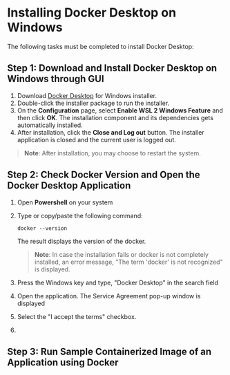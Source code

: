 # Installing Docker Desktop on Windows
The following tasks must be completed to install Docker Desktop:

## Step 1: Download and Install Docker Desktop on Windows through GUI
1. Download [Docker Desktop](https://desktop.docker.com/win/main/amd64/Docker%20Desktop%20Installer.exe) for Windows installer.
2. Double-click the installer package to run the installer.
3. On the **Configuration** page, select **Enable WSL 2 Windows Feature** and then click **OK**. The installation component and its dependencies gets automatically installed.
4. After installation, click the **Close and Log out** button. The installer application is closed and the current user is logged out.
> **Note**: After installation, you may choose to restart the system.

## Step 2: Check Docker Version and Open the Docker Desktop Application
1. Open **Powershell** on your system
2. Type or copy/paste the following command:
    ```
    docker --version
    ```
    The result displays the version of the docker. <br/>
    
    > **Note**: In case the installation fails or docker is not completely installed, an error message, "The term 'docker' is not recognized" is displayed.
 3. Press the Windows key and type, "Docker Desktop" in the search field
 4. Open the application. The Service Agreement pop-up window is displayed
 5. Select the "I accept the terms" checkbox.
 6. 
## Step 3: Run Sample Containerized Image of an Application using Docker
